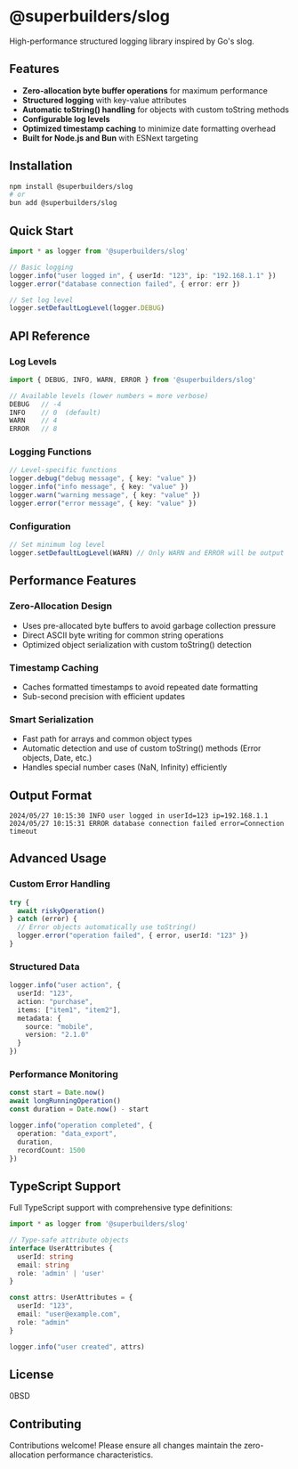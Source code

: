 # @superbuilders/slog

High-performance structured logging library inspired by Go's slog.

## Features

- **Zero-allocation byte buffer operations** for maximum performance
- **Structured logging** with key-value attributes  
- **Automatic toString() handling** for objects with custom toString methods
- **Configurable log levels** 
- **Optimized timestamp caching** to minimize date formatting overhead
- **Built for Node.js and Bun** with ESNext targeting

## Installation

```bash
npm install @superbuilders/slog
# or
bun add @superbuilders/slog
```

## Quick Start

```typescript
import * as logger from '@superbuilders/slog'

// Basic logging
logger.info("user logged in", { userId: "123", ip: "192.168.1.1" })
logger.error("database connection failed", { error: err })

// Set log level
logger.setDefaultLogLevel(logger.DEBUG)
```

## API Reference

### Log Levels

```typescript
import { DEBUG, INFO, WARN, ERROR } from '@superbuilders/slog'

// Available levels (lower numbers = more verbose)
DEBUG   // -4
INFO    // 0  (default)
WARN    // 4
ERROR   // 8
```

### Logging Functions

```typescript
// Level-specific functions
logger.debug("debug message", { key: "value" })
logger.info("info message", { key: "value" })
logger.warn("warning message", { key: "value" })
logger.error("error message", { key: "value" })
```

### Configuration

```typescript
// Set minimum log level
logger.setDefaultLogLevel(WARN) // Only WARN and ERROR will be output
```

## Performance Features

### Zero-Allocation Design
- Uses pre-allocated byte buffers to avoid garbage collection pressure
- Direct ASCII byte writing for common string operations
- Optimized object serialization with custom toString() detection

### Timestamp Caching
- Caches formatted timestamps to avoid repeated date formatting
- Sub-second precision with efficient updates

### Smart Serialization
- Fast path for arrays and common object types
- Automatic detection and use of custom toString() methods (Error objects, Date, etc.)
- Handles special number cases (NaN, Infinity) efficiently

## Output Format

```
2024/05/27 10:15:30 INFO user logged in userId=123 ip=192.168.1.1
2024/05/27 10:15:31 ERROR database connection failed error=Connection timeout
```

## Advanced Usage

### Custom Error Handling
```typescript
try {
  await riskyOperation()
} catch (error) {
  // Error objects automatically use toString()
  logger.error("operation failed", { error, userId: "123" })
}
```

### Structured Data
```typescript
logger.info("user action", {
  userId: "123",
  action: "purchase", 
  items: ["item1", "item2"],
  metadata: { 
    source: "mobile",
    version: "2.1.0" 
  }
})
```

### Performance Monitoring
```typescript
const start = Date.now()
await longRunningOperation()
const duration = Date.now() - start

logger.info("operation completed", { 
  operation: "data_export",
  duration,
  recordCount: 1500
})
```

## TypeScript Support

Full TypeScript support with comprehensive type definitions:

```typescript
import * as logger from '@superbuilders/slog'

// Type-safe attribute objects
interface UserAttributes {
  userId: string
  email: string
  role: 'admin' | 'user'
}

const attrs: UserAttributes = {
  userId: "123",
  email: "user@example.com", 
  role: "admin"
}

logger.info("user created", attrs)
```

## License

0BSD

## Contributing

Contributions welcome! Please ensure all changes maintain the zero-allocation performance characteristics.